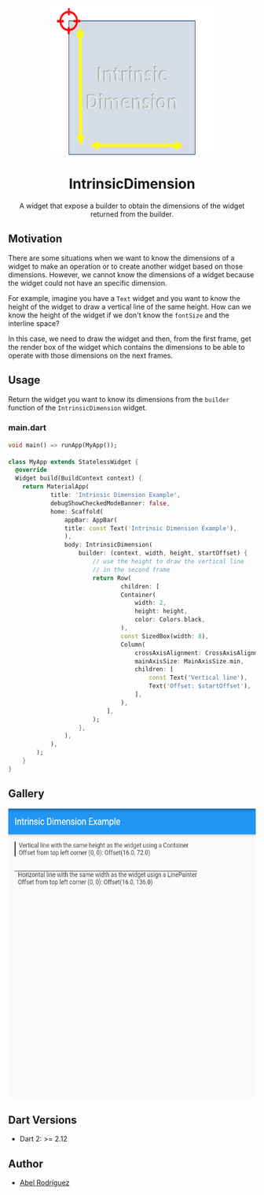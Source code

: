 <p align="center">
  <img width="330" height="300" src="https://github.com/Abel1027/intrinsic-dimension/raw/main/gallery/IntrinsicDimensionLogo.png">
</p>

# <div align="center">IntrinsicDimension</div>

<div align="center">A widget that expose a builder to obtain the dimensions of the widget returned from the builder.</div>

## Motivation

There are some situations when we want to know the dimensions of a widget to make an operation or to create another widget based on those dimensions. However, we cannot know the dimensions of a widget because the widget could not have an specific dimension.

For example, imagine you have a `Text` widget and you want to know the height of the widget to draw a vertical line of the same height. How can we know the height of the widget if we don't know the `fontSize` and the interline space?

In this case, we need to draw the widget and then, from the first frame, get the render box of the widget which contains the dimensions to be able to operate with those dimensions on the next frames.

## Usage

Return the widget you want to know its dimensions from the `builder` function of the `IntrinsicDimension` widget.

### main.dart

```dart
void main() => runApp(MyApp());

class MyApp extends StatelessWidget {
  @override
  Widget build(BuildContext context) {
    return MaterialApp(
            title: 'Intrinsic Dimension Example',
            debugShowCheckedModeBanner: false,
            home: Scaffold(
                appBar: AppBar(
                title: const Text('Intrinsic Dimension Example'),
                ),
                body: IntrinsicDimension(
                    builder: (context, width, height, startOffset) {
                        // use the height to draw the vertical line
                        // in the second frame
                        return Row(
                                children: [
                                Container(
                                    width: 2,
                                    height: height,
                                    color: Colors.black,
                                ),
                                const SizedBox(width: 8),
                                Column(
                                    crossAxisAlignment: CrossAxisAlignment.start,
                                    mainAxisSize: MainAxisSize.min,
                                    children: [
                                        const Text('Vertical line'),
                                        Text('Offset: $startOffset'),
                                    ],
                                ),
                            ],
                        );
                    },
                ),
            ),
        );
    }
}
```

## Gallery

<p align="center">
  <img width="538" height="588" src="https://github.com/Abel1027/intrinsic-dimension/raw/main/gallery/IntrinsicDimension.PNG">
</p>

## Dart Versions

- Dart 2: >= 2.12

## Author

- [Abel Rodríguez](https://github.com/Abel1027)
